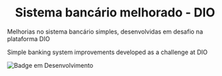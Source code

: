 <h1 align="center"> Sistema bancário melhorado - DIO </h1>

Melhorias no sistema bancário simples, desenvolvidas em desafio na plataforma DIO

Simple banking system improvements developed as a challenge at DIO

![Badge em Desenvolvimento](http://img.shields.io/static/v1?label=STATUS&message=FINALIZADO&color=GREEN&style=for-the-badge)
